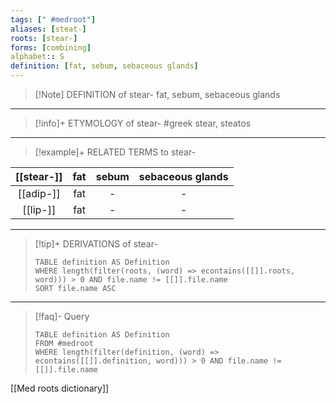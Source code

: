 ```yaml
---
tags: [" #medroot"]
aliases: [steat-]
roots: [stear-]
forms: [combining]
alphabet:: S
definition: [fat, sebum, sebaceous glands]
---
```

>[!Note] DEFINITION of stear-
>fat, sebum, sebaceous glands
_____
>[!info]+ ETYMOLOGY of stear-
>#greek stear, steatos
_____
>[!example]+ RELATED TERMS to stear-
>
| [[stear-]]  | fat |   sebum   |        sebaceous glands         |
|:----------:|:---:|:-----:|:----------------:|
|  [[adip-]]  | fat |   -   |        -         |
| [[lip-]] | fat | - | -  |
_____
>[!tip]+ DERIVATIONS of stear-
>```dataview
>TABLE definition AS Definition 
>WHERE length(filter(roots, (word) => econtains([[]].roots, word))) > 0 AND file.name != [[]].file.name
>SORT file.name ASC
>```
___
>[!faq]- Query
>```dataview
>TABLE definition AS Definition
>FROM #medroot
>WHERE length(filter(definition, (word) => econtains([[]].definition, word))) > 0 AND file.name != [[]].file.name
>```

[[Med roots dictionary]]